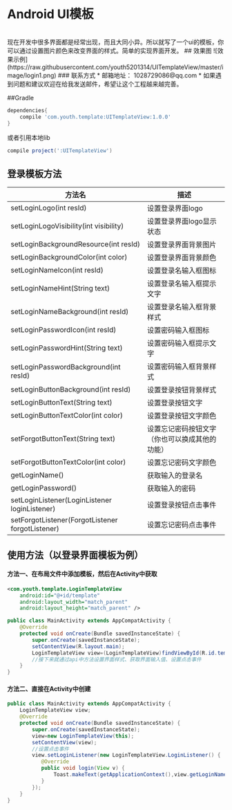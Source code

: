 # Android UI模板
<br>
现在开发中很多界面都是经常出现，而且大同小异。所以就写了一个ui的模板，你可以通过设置图片颜色来改变界面的样式。简单的实现界面开发。
## 效果图
![效果示例](https://raw.githubusercontent.com/youth5201314/UITemplateView/master/image/login1.png)
### 联系方式
* 邮箱地址： 1028729086@qq.com
* 如果遇到问题和建议欢迎在给我发送邮件，希望让这个工程越来越完善。

##Gradle
```groovy
dependencies{
    compile 'com.youth.template:UITemplateView:1.0.0'  
}
```
或者引用本地lib
```groovy
compile project(':UITemplateView')
```
## 登录模板方法
|方法名|描述
|---|---|
|setLoginLogo(int resId)| 设置登录界面logo
|setLoginLogoVisibility(int visibility)| 设置登录界面logo显示状态 
|setLoginBackgroundResource(int resId)|设置登录界面背景图片
|setLoginBackgroundColor(int color)|设置登录界面背景颜色
|setLoginNameIcon(int resId)|设置登录名输入框图标
|setLoginNameHint(String text)|设置登录名输入框提示文字
|setLoginNameBackground(int resId)|设置登录名输入框背景样式
|setLoginPasswordIcon(int resId)|设置密码输入框图标
|setLoginPasswordHint(String text)|设置密码输入框提示文字
|setLoginPasswordBackground(int resId)|设置密码输入框背景样式
|setLoginButtonBackground(int resId)|设置登录按钮背景样式
|setLoginButtonText(String text)|设置登录按钮文字
|setLoginButtonTextColor(int color)|设置登录按钮文字颜色
|setForgotButtonText(String text)|设置忘记密码按钮文字（你也可以换成其他的功能）
|setForgotButtonTextColor(int color)|设置忘记密码文字颜色
|getLoginName()|获取输入的登录名
|getLoginPassword()|获取输入的密码
|setLoginListener(LoginListener loginListener)|设置登录按钮点击事件
|setForgotListener(ForgotListener forgotListener)|设置忘记密码点击事件

## 使用方法（以登录界面模板为例）

#### 方法一、在布局文件中添加模板，然后在Activity中获取
```xml
<com.youth.template.LoginTemplateView
    android:id="@+id/template"
    android:layout_width="match_parent"
    android:layout_height="match_parent" />
```
```java
public class MainActivity extends AppCompatActivity {
    @Override
    protected void onCreate(Bundle savedInstanceState) {
        super.onCreate(savedInstanceState);
        setContentView(R.layout.main);
        LoginTemplateView view=(LoginTemplateView)findViewById(R.id.template);
        //接下来就通过api中方法设置界面样式、获取界面输入值、设置点击事件
    }
}
```
#### 方法二、直接在Activity中创建
```java
public class MainActivity extends AppCompatActivity {
    LoginTemplateView view;
    @Override
    protected void onCreate(Bundle savedInstanceState) {
        super.onCreate(savedInstanceState);
        view=new LoginTemplateView(this);
        setContentView(view);
        //设置点击事件
        view.setLoginListener(new LoginTemplateView.LoginListener() {
           @Override
           public void login(View v) {
               Toast.makeText(getApplicationContext(),view.getLoginName(),Toast.LENGTH_SHORT).show();
           }
        });
    }
}
```

